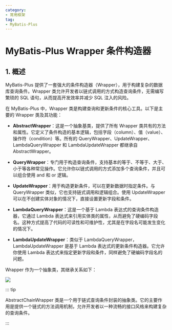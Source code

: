 ```yaml
---
category: 
- 常用框架
tag: 
- MyBatis-Plus
---
```


# MyBatis-Plus Wrapper 条件构造器

<!-- more -->

## 1. 概述

MyBatis-Plus 提供了一套强大的条件构造器（Wrapper），用于构建复杂的数据库查询条件。Wrapper 类允许开发者以链式调用的方式构造查询条件，无需编写繁琐的 SQL 语句，从而提高开发效率并减少 SQL 注入的风险。

在 MyBatis-Plus 中，Wrapper 类是构建查询和更新条件的核心工具。以下是主要的 Wrapper 类及其功能：

- **AbstractWrapper**：这是一个抽象基类，提供了所有 Wrapper 类共有的方法和属性。它定义了条件构造的基本逻辑，包括字段（column）、值（value）、操作符（condition）等。所有的 QueryWrapper、UpdateWrapper、LambdaQueryWrapper 和 LambdaUpdateWrapper 都继承自 AbstractWrapper。

- **QueryWrapper**：专门用于构造查询条件，支持基本的等于、不等于、大于、小于等各种常见操作。它允许你以链式调用的方式添加多个查询条件，并且可以组合使用 and 和 or 逻辑。

- **UpdateWrapper**：用于构造更新条件，可以在更新数据时指定条件。与 QueryWrapper 类似，它也支持链式调用和逻辑组合。使用 UpdateWrapper 可以在不创建实体对象的情况下，直接设置更新字段和条件。

- **LambdaQueryWrapper**：这是一个基于 Lambda 表达式的查询条件构造器，它通过 Lambda 表达式来引用实体类的属性，从而避免了硬编码字段名。这种方式提高了代码的可读性和可维护性，尤其是在字段名可能发生变化的情况下。

- **LambdaUpdateWrapper**：类似于 LambdaQueryWrapper，LambdaUpdateWrapper 是基于 Lambda 表达式的更新条件构造器。它允许你使用 Lambda 表达式来指定更新字段和条件，同样避免了硬编码字段名的问题。

Wrapper 作为一个抽象类，其继承关系如下：

![](https://cloud.braumace.cn/f/NmBhv/1_1.Wrapper.png)

::: tip

AbstractChainWrapper 类是一个用于链式查询条件封装的抽象类。它的主要作用是提供一个链式的方法调用机制，允许开发者以一种流畅的接口风格来构建复杂的查询条件。

:::

